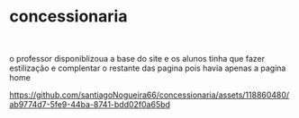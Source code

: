 # concessionaria
 <br>

o professor disponiblizoua a base do site e os alunos tinha que fazer estilização e complentar o restante das pagina pois havia apenas a pagina home 
<br>




https://github.com/santiagoNogueira66/concessionaria/assets/118860480/ab9774d7-5fe9-44ba-8741-bdd02f0a65bd

